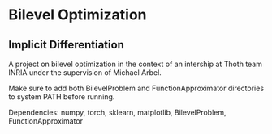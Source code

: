 # Bilevel Optimization
## Implicit Differentiation

A project on bilevel optimization in the context of an intership at Thoth team INRIA under the supervision of Michael Arbel.

Make sure to add both BilevelProblem and FunctionApproximator directories to system PATH before running.


Dependencies: numpy, torch, sklearn, matplotlib, BilevelProblem, FunctionApproximator